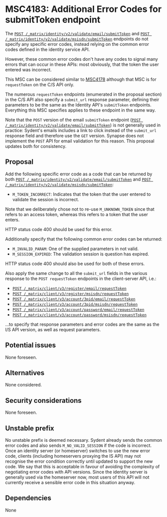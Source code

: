 # MSC4183: Additional Error Codes for submitToken endpoint

The [`POST
/_matrix/identity/v2/validate/email/submitToken`](https://spec.matrix.org/v1.11/identity-service-api/#post_matrixidentityv2validateemailsubmittoken)
and [`POST
/_matrix/identity/v2/validate/msisdn/submitToken`](https://spec.matrix.org/v1.11/identity-service-api/#post_matrixidentityv2validatemsisdnsubmittoken)
endpoints do not specify any specific error codes, instead relying on the common error codes defined in the identity
service API.

However, these common error codes don't have any codes to signal many errors that can occur in these APIs: most
obviously, that the token the user entered was incorrect.

This MSC can be considered similar to [MSC4178](https://github.com/matrix-org/matrix-spec-proposals/pull/4178) although
that MSC is for `requestToken` on the C/S API only.

The numerous `requestToken` endpoints (enumerated in the proposal section) in the C/S API also specify a `submit_url`
response parameter, defining their parameters to be the same as the Identity API's `submitToken` endpoints. Everything
this MSC specifies applies to these endpoint in the same way.

Note that the `POST` version of the email `submitToken` endpoint ([`POST
/_matrix/identity/v2/validate/email/submitToken`](https://spec.matrix.org/v1.11/identity-service-api/#post_matrixidentityv2validateemailsubmittoken))
is not generally used in practice: Sydent's emails includes a link to click instead of the `submit_url` response field and
therefore use the `GET` version. Synapse does not implement the `POST` API for email validation for this reason. This
proposal updates both for consistency.

## Proposal

Add the following specific error code as a code that can be returned by both
[`POST
/_matrix/identity/v2/validate/email/submitToken`](https://spec.matrix.org/v1.11/identity-service-api/#post_matrixidentityv2validateemailsubmittoken)
and [`POST
/_matrix/identity/v2/validate/msisdn/submitToken`](https://spec.matrix.org/v1.11/identity-service-api/#post_matrixidentityv2validatemsisdnsubmittoken):
 * `M_TOKEN_INCORRECT`: Indicates that the token that the user entered to validate the session is incorrect.

Note that we deliberately chose not to re-use `M_UNKNOWN_TOKEN` since that refers to an access token, whereas this
refers to a token that the user enters.

HTTP status code 400 should be used for this error.

Additionally specify that the following common error codes can be returned:
 * `M_INVALID_PARAM`: One of the supplied parameters in not valid.
 * `M_SESSION_EXPIRED`: The validation session is question has expired.

HTTP status code 400 should also be used for both of these errors.

Also apply the same change to all the `submit_url` fields in the various response to the `POST requestToken` endpoints in the client-server API, i.e.:

 * [`POST /_matrix/client/v3/register/email/requestToken`](https://spec.matrix.org/v1.11/client-server-api/#post_matrixclientv3registeremailrequesttoken)
 * [`POST /_matrix/client/v3/register/msisdn/requestToken`](https://spec.matrix.org/v1.11/client-server-api/#post_matrixclientv3registerrequesttoken)
 * [`POST /_matrix/client/v3/account/3pid/email/requestToken`](https://spec.matrix.org/v1.11/client-server-api/#post_matrixclientv3account3pidemailrequesttoken)
 * [`POST /_matrix/client/v3/account/3pid/msisdn/requestToken`](https://spec.matrix.org/v1.11/client-server-api/#post_matrixclientv3account3pidmsisdnrequesttoken)
 * [`POST /_matrix/client/v3/account/password/email/requestToken`](https://spec.matrix.org/v1.11/client-server-api/#post_matrixclientv3accountpasswordemailrequesttoken)
 * [`POST /_matrix/client/v3/account/password/msisdn/requestToken`](https://spec.matrix.org/v1.11/client-server-api/#post_matrixclientv3accountpasswordmsisdnrequesttoken)

...to specify that response parameters and error codes are the same as the I/S API version, as well as request parameters.

## Potential issues

None foreseen.

## Alternatives

None considered.

## Security considerations

None foreseen.

## Unstable prefix

No unstable prefix is deemed necessary. Sydent already sends the common error codes and also sends
`M_NO_VALID_SESSION` if the code is incorrect. Once an identity server (or homeserver) switches to
use the new error code, clients (including homeservers proxying the IS API) may not recognise the
error condition correctly until updated to support the new code. We say that this is acceptable in
favour of avoiding the complexity of negotiating error codes with API versions. Since the identity
server is generally used via the homeserver now, most users of this API will not currently receive
a sensible error code in this situation anyway.

## Dependencies

None
